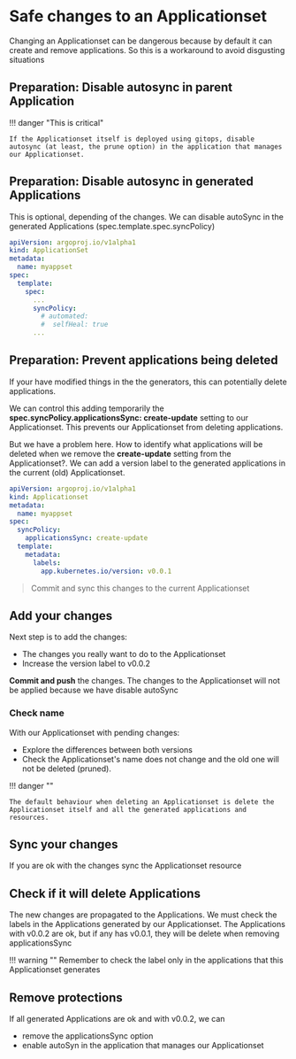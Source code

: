 # Safe changes to an Applicationset

Changing an Applicationset can be dangerous because by default it can create and remove applications. So this is a workaround to avoid disgusting situations

## Preparation: Disable autosync in parent Application

!!! danger "This is critical"

    If the Applicationset itself is deployed using gitops, disable autosync (at least, the prune option) in the application that manages our Applicationset.

## Preparation: Disable autosync in generated Applications

This is optional, depending of the changes. We can disable autoSync in the generated Applications (spec.template.spec.syncPolicy)

```yaml
apiVersion: argoproj.io/v1alpha1
kind: ApplicationSet
metadata:
  name: myappset
spec:
  template:
    spec:
      ...
      syncPolicy:
        # automated:
        #  selfHeal: true
      ...
```

## Preparation: Prevent applications being deleted

If your have modified things in the the generators, this can potentially delete applications.

We can control this adding temporarily the **spec.syncPolicy.applicationsSync: create-update** setting to our Applicationset. This prevents our Applicationset from deleting applications.

But we have a problem here. How to identify what applications will be deleted when we remove the **create-update** setting from the Applicationset?. We can add a version label to the generated applications in the current (old) Applicationset.

```yaml
apiVersion: argoproj.io/v1alpha1
kind: Applicationset
metadata:
  name: myappset
spec:
  syncPolicy:
    applicationsSync: create-update
  template:
    metadata:
      labels:
        app.kubernetes.io/version: v0.0.1
```

> Commit and sync this changes to the current Applicationset

## Add your changes

Next step is to add the changes:

- The changes you really want to do to the Applicationset
- Increase the version label to v0.0.2

**Commit and push** the changes. The changes to the Applicationset will not be applied because we have disable autoSync

### Check name

With our Applicationset with pending changes:

- Explore the differences between both versions
- Check the Applicationset's name does not change and the old one will not be deleted (pruned).

!!! danger ""

    The default behaviour when deleting an Applicationset is delete the Applicationset itself and all the generated applications and resources.

## Sync your changes

If you are ok with the changes sync the Applicationset resource

## Check if it will delete Applications

The new changes are propagated to the Applications. We must check the labels in the Applications generated by our Applicationset.
The Applications with v0.0.2 are ok, but if any has v0.0.1, they will be delete when removing applicationsSync

!!! warning ""
    Remember to check the label only in the applications that this Applicationset generates

## Remove protections

If all generated Applications are ok and with v0.0.2, we can

- remove the applicationsSync option
- enable autoSyn in the application that manages our Applicationset
